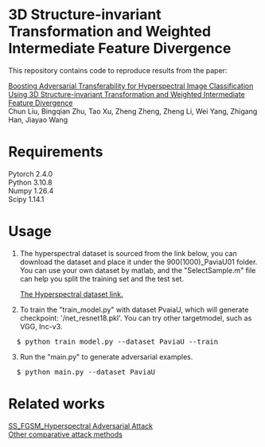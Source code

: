 # 3D Structure-invariant Transformation and Weighted Intermediate Feature Divergence
This repository contains code to reproduce results from the paper:

[Boosting Adversarial Transferability for Hyperspectral Image Classification Using 3D Structure-invariant Transformation and Weighted Intermediate Feature Divergence](https://arxiv.org/abs/2506.10459)  
Chun Liu, Bingqian Zhu, Tao Xu, Zheng Zheng, Zheng Li, Wei Yang, Zhigang Han, Jiayao Wang

# Requirements  
Pytorch 2.4.0  
Python  3.10.8  
Numpy  1.26.4    
Scipy  1.14.1  
 
# Usage   
1. The hyperspectral dataset is sourced from the link below, you can download the dataset and place it under the 900(1000)\_PaviaU01 folder. You can use your own dataset by matlab, and the "SelectSample.m" file can help you split the training set and the test set.
     
   [The Hyperspectral dataset link.](https://www.ehu.eus/ccwintco/index.php/Hyperspectral_Remote_Sensing_Scenes#Pavia_University_scene)

2. To train the "train_model.py" with dataset PvaiaU, which will generate checkpoint: '/net_resnet18.pkl'. You can try other targetmodel, such as VGG, Inc-v3.  
  <pre>  $ python train_model.py --dataset PaviaU --train </pre>   
  
3.  Run the "main.py" to generate adversarial examples.  
  <pre>  $ python main.py --dataset PaviaU </pre>  
  
# Related works  
[SS_FGSM_Hyperspectral Adversarial Attack](https://github.com/AAAA-CS/SS_FGSM_HyperspectralAdversarialAttack)  
[Other comparative attack methods](https://github.com/Trustworthy-AI-Group/TransferAttack)  

 

